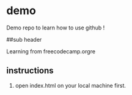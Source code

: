 # demo
Demo repo to learn how to use github !

##sub header

Learning from freecodecamp.orgre

## instructions
1. open index.html on your local machine first.